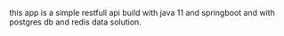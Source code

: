 this app is a simple restfull api build with java 11 and springboot and with postgres db and redis data solution.